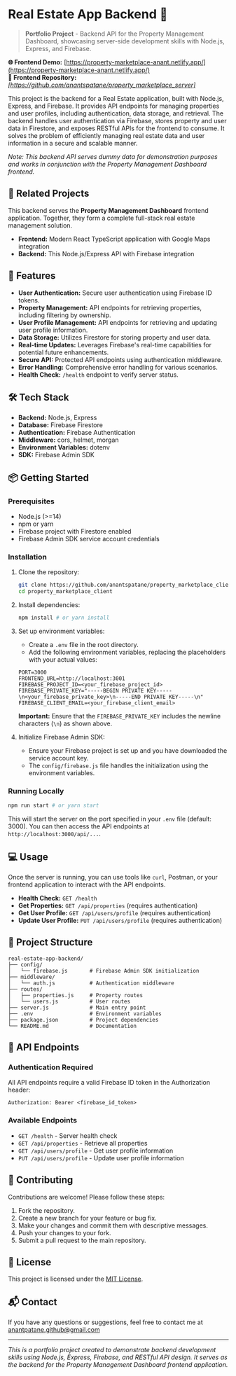# Real Estate App Backend 🏡

> **Portfolio Project** - Backend API for the Property Management Dashboard, showcasing server-side development skills with Node.js, Express, and Firebase.

**🌐 Frontend Demo:** [https://property-marketplace-anant.netlify.app/](https://property-marketplace-anant.netlify.app/)  
**🔗 Frontend Repository:** *[https://github.com/anantspatane/property_marketplace_server]*

This project is the backend for a Real Estate application, built with Node.js, Express, and Firebase. It provides API endpoints for managing properties and user profiles, including authentication, data storage, and retrieval. The backend handles user authentication via Firebase, stores property and user data in Firestore, and exposes RESTful APIs for the frontend to consume. It solves the problem of efficiently managing real estate data and user information in a secure and scalable manner.

*Note: This backend API serves dummy data for demonstration purposes and works in conjunction with the Property Management Dashboard frontend.*

## 🔗 Related Projects

This backend serves the **Property Management Dashboard** frontend application. Together, they form a complete full-stack real estate management solution.

- **Frontend:** Modern React TypeScript application with Google Maps integration
- **Backend:** This Node.js/Express API with Firebase integration

## 🚀 Features

- **User Authentication:** Secure user authentication using Firebase ID tokens.
- **Property Management:** API endpoints for retrieving properties, including filtering by ownership.
- **User Profile Management:** API endpoints for retrieving and updating user profile information.
- **Data Storage:** Utilizes Firestore for storing property and user data.
- **Real-time Updates:** Leverages Firebase's real-time capabilities for potential future enhancements.
- **Secure API:** Protected API endpoints using authentication middleware.
- **Error Handling:** Comprehensive error handling for various scenarios.
- **Health Check:** `/health` endpoint to verify server status.

## 🛠️ Tech Stack

- **Backend:** Node.js, Express
- **Database:** Firebase Firestore
- **Authentication:** Firebase Authentication
- **Middleware:** cors, helmet, morgan
- **Environment Variables:** dotenv
- **SDK:** Firebase Admin SDK

## 📦 Getting Started

### Prerequisites

- Node.js (>=14)
- npm or yarn
- Firebase project with Firestore enabled
- Firebase Admin SDK service account credentials

### Installation

1.  Clone the repository:

    ```bash
    git clone https://github.com/anantspatane/property_marketplace_client
    cd property_marketplace_client
    ```

2.  Install dependencies:

    ```bash
    npm install # or yarn install
    ```

3.  Set up environment variables:

    - Create a `.env` file in the root directory.
    - Add the following environment variables, replacing the placeholders with your actual values:

    ```
    PORT=3000
    FRONTEND_URL=http://localhost:3001
    FIREBASE_PROJECT_ID=<your_firebase_project_id>
    FIREBASE_PRIVATE_KEY="-----BEGIN PRIVATE KEY-----\n<your_firebase_private_key>\n-----END PRIVATE KEY-----\n"
    FIREBASE_CLIENT_EMAIL=<your_firebase_client_email>
    ```

    **Important:** Ensure that the `FIREBASE_PRIVATE_KEY` includes the newline characters (`\n`) as shown above.

4.  Initialize Firebase Admin SDK:

    - Ensure your Firebase project is set up and you have downloaded the service account key.
    - The `config/firebase.js` file handles the initialization using the environment variables.

### Running Locally

```bash
npm run start # or yarn start
```

This will start the server on the port specified in your `.env` file (default: 3000). You can then access the API endpoints at `http://localhost:3000/api/...`.

## 💻 Usage

Once the server is running, you can use tools like `curl`, Postman, or your frontend application to interact with the API endpoints.

- **Health Check:** `GET /health`
- **Get Properties:** `GET /api/properties` (requires authentication)
- **Get User Profile:** `GET /api/users/profile` (requires authentication)
- **Update User Profile:** `PUT /api/users/profile` (requires authentication)

## 📂 Project Structure

```
real-estate-app-backend/
├── config/
│   └── firebase.js       # Firebase Admin SDK initialization
├── middleware/
│   └── auth.js           # Authentication middleware
├── routes/
│   ├── properties.js     # Property routes
│   └── users.js          # User routes
├── server.js             # Main entry point
├── .env                  # Environment variables
├── package.json          # Project dependencies
└── README.md             # Documentation
```

## 🔌 API Endpoints

### Authentication Required
All API endpoints require a valid Firebase ID token in the Authorization header:
```
Authorization: Bearer <firebase_id_token>
```

### Available Endpoints
- `GET /health` - Server health check
- `GET /api/properties` - Retrieve all properties
- `GET /api/users/profile` - Get user profile information
- `PUT /api/users/profile` - Update user profile information

## 🤝 Contributing

Contributions are welcome! Please follow these steps:

1.  Fork the repository.
2.  Create a new branch for your feature or bug fix.
3.  Make your changes and commit them with descriptive messages.
4.  Push your changes to your fork.
5.  Submit a pull request to the main repository.

## 📝 License

This project is licensed under the [MIT License](LICENSE).

## 📬 Contact

If you have any questions or suggestions, feel free to contact me at [anantpatane.github@gmail.com](mailto:anantpatane.github@gmail.com)

---

*This is a portfolio project created to demonstrate backend development skills using Node.js, Express, Firebase, and RESTful API design. It serves as the backend for the Property Management Dashboard frontend application.*
